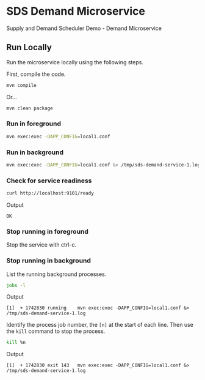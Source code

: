 
# SDS Demand Microservice

Supply and Demand Scheduler Demo - Demand Microservice

## Run Locally

Run the microservice locally using the following steps.

First, compile the code.

~~~bash
mvn compile
~~~

Or...

~~~bash
mvn clean package
~~~

### Run in foreground

~~~bash
mvn exec:exec -DAPP_CONFIG=local1.conf
~~~

### Run in background

~~~bash
mvn exec:exec -DAPP_CONFIG=local1.conf &> /tmp/sds-demand-service-1.log &
~~~

### Check for service readiness

~~~bash
curl http://localhost:9101/ready
~~~

Output

~~~text
OK
~~~

### Stop running in foreground

Stop the service with ctrl-c.

### Stop running in background

List the running background processes.

~~~bash
jobs -l
~~~

Output

~~~text
[1]  + 1742830 running    mvn exec:exec -DAPP_CONFIG=local1.conf &> /tmp/sds-demand-service-1.log
~~~

Identify the process job number, the `[n]` at the start of each line. Then use the `kill` command to stop the process.

~~~bash
kill %n
~~~

Output

~~~text
[1]  + 1742830 exit 143   mvn exec:exec -DAPP_CONFIG=local1.conf &> /tmp/sds-demand-service-1.log
~~~
